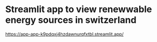 # Streamlit app to view renewwable energy sources in switzerland
https://app-app-k9pdqxj4hzdawnurqfxtbl.streamlit.app/

